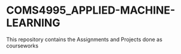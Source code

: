 # COMS4995_APPLIED-MACHINE-LEARNING
This repository contains the Assignments and Projects done as courseworks
